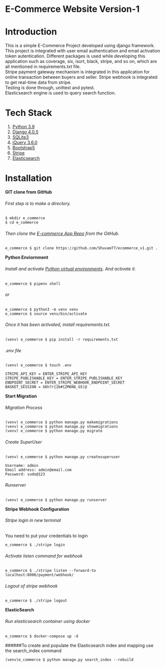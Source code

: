 # E-Commerce Website Version-1
# Introduction
This is a simple E-Commerce Project developed using django framework. This project is integrated with user email authentication and email activation token autentication. Different packages is used while developing this application such as coverage, six, isort, black, stripe, and so on, which are all mentioned in requirements.txt file.  
Stripe payment gateway mechanism is integrated in this application for online transaction between buyers and seller. Stripe webhook is integrated to get real-time data from stripe.  
Testing is done through, unittest and pytest.  
Elasticsearch engine is used to query search function.

# Tech Stack
  1. [Python 3.9](https://www.python.org/)
  2. [Django 4.0.5](https://www.djangoproject.com/)
  3. [SQLite3](https://www.sqlite.org/index.html)
  4. [jQuery 3.6.0](https://blog.jquery.com/2021/03/02/jquery-3-6-0-released/)
  5. [Bootstrap5](https://getbootstrap.com/)
  6. [Stripe](https://stripe.com/en-de)
  7. [Elasticsearch](https://django-elasticsearch-dsl.readthedocs.io/en/latest/quickstart.html)
  
 # Installation
  **GIT clone from GitHub**
  
  ###### First step is to make a directory.
  ```
  $ mkdir e_commerce
  $ cd e_commerce
  ```
  
  ###### Then clone the [E-commerce App Repo](https://github.com/Shuvam77/ecommerce_v1) from the GitHub.
  ```
  e_commerce $ git clone https://github.com/Shuvam77/ecommerce_v1.git .
  ```
  
  **Python Enviornment**
  ###### Install and activate [Python virtual environments](https://docs.python.org/3/tutorial/venv.html). And activate it.
  ```
  e_commerce $ pipenv shell
  ```
  ###### or
  ```
  e_commerce $ python3 -m venv venv
  e_commerce $ source venv/bin/activate
  ```
  
  ###### Once it has been activated, install requirements.txt.
  ```
  (venv) e_commerce $ pip install -r requirements.txt
  ```
  
  ###### .env file
  ```
  (venv) e_commerce $ touch .env
  ```
  ```
  STRIPE_API_KEY = ENTER_STRIPE_API_KEY
  STRIPE_PUBLISHABLE_KEY = ENTER_STRIPE_PUBLISHABLE_KEY
  ENDPOINT_SECRET = ENTER_STRIPE_WEBHOOK_ENDPOINT_SECRET
  BASKET_SESSION = G6h?r{1b#{ZM6N6_G5)@
  ```
  
  **Start Migration**
  ###### Migration Process
  ```
  (venv) e_commerce $ python manage.py makemigrations
  (venv) e_commerce $ python manage.py showmigrations
  (venv) e_commerce $ python manage.py migrate
  ```
  
  ###### Create SuperUser
  ```
  (venv) e_commerce $ python manage.py createsuperuser
  
  Username: admin
  Email address: admin@email.com
  Password: sudo@123
  ```
  
  ###### Runserver
  ```
  (venv) e_commerce $ python manage.py runserver
  ```
  
  **Stripe Webhook Configuration**
  ###### Stripe login in new terminal
  You need to put your credentials to login
  ```
  e_commerce $ ./stripe login
  ```
  
  ###### Activate listen command for webhook
  ```
  e_commerce $ ./stripe listen --forward-to localhost:8000/payment/webhook/
  ```
  
  ###### Logout of stripe webhook
  ```
  e_commerce $ ./stripe logout
  ```

  **ElasticSearch**
  ###### Run elasticsearch container using docker
  ```
  e_commerce $ docker-compose up -d
  ```
  
  ######To create and populate the Elasticsearch index and mapping use the search_index command
  ```
  (venv)e_commerce $ python manage.py search_index --rebuild
  ```
